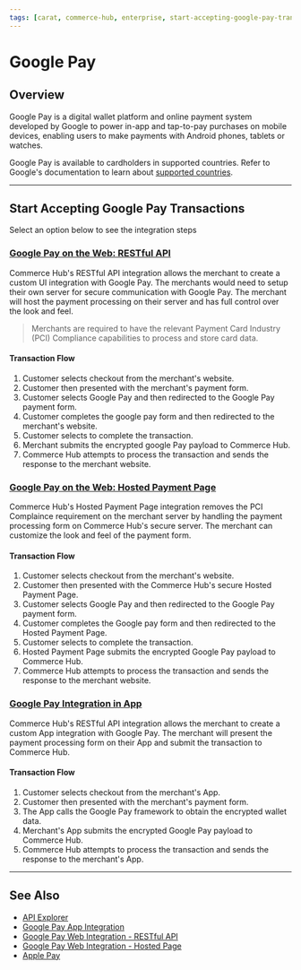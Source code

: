 ```yaml
---
tags: [carat, commerce-hub, enterprise, start-accepting-google-pay-transactions, google-pay-on-the web-restful-api, google-pay-on-the-web-hosted-payment-page, transaction-flow google-pay, wallet]
---
```


# Google Pay

## Overview

Google Pay is a digital wallet platform and online payment system developed by Google to power in-app and tap-to-pay purchases on mobile devices, enabling users to make payments with Android phones, tablets or watches. 

<!--
**User Action:** The buyer taps the "Google Pay" button, and then selects a payment method and shipping address.

#### If the purchase originates from a third-party site:

1. The merchant/client server issues a credential request with the Merchant ID and Processor Name as Commerce Hub to Google.
2. Google returns response with encrypted payment credentials signed with the Commerce Hub key to the merchant server.
3. The Merchant sends the encrypted payload to Commerce Hub.
4. Commerce Hub decrypts and validates the payload, and then processes the transaction and responds back to merchant with either an approval or decline response.


#### If the purchase originates from a Google site:

1. Google initiates a purchase request to the merchant after the consumer confirms order.
2. The merchant/client server issues a request with the Merchant ID and Processor Name as Commerce Hub to Google.
3. Google returns response with encrypted payment credentials signed with the Commerce Hub key to merchant server.
4. The merchant sends the encrypted payload to Commerce Hub.
5. Commerce Hub decrypts and validates the payload and process the transaction and respond back to merchant with either an approval or decline response.
-->

Google Pay is available to cardholders in supported countries. Refer to Google's documentation to learn about [supported countries](https://support.google.com/pay/answer/9023773).

---

## Start Accepting Google Pay Transactions

Select an option below to see the integration steps

### [Google Pay on the Web: RESTful API](?path=docs/Online-Mobile-Digital/Wallets-AltPayments/Google-Pay/Google-Pay-Web-REST.md)

Commerce Hub's RESTful API integration allows the merchant to create a custom UI integration with Google Pay. The merchants would need to setup their own server for secure communication with Google Pay. The merchant will host the payment processing on their server and has full control over the look and feel.

<!-- theme: warning -->
> Merchants are required to have the relevant Payment Card Industry (PCI) Compliance capabilities to process and store card data.

#### Transaction Flow

1. Customer selects checkout from the merchant's website.
2. Customer then presented with the merchant's payment form.
3. Customer selects Google Pay and then redirected to the Google Pay payment form.
4. Customer completes the google pay form and then redirected to the merchant's website.
5. Customer selects to complete the transaction.
6. Merchant submits the encrypted google Pay payload to Commerce Hub.
7. Commerce Hub attempts to process the transaction and sends the response to the merchant website.

### [Google Pay on the Web: Hosted Payment Page](?path=docs/Online-Mobile-Digital/Wallets-AltPayments/Google-Pay/Google-Pay-Web-HPP.md)

Commerce Hub's Hosted Payment Page integration removes the PCI Complaince requirement on the merchant server by handling the payment processing form on Commerce Hub's secure server. The merchant can customize the look and feel of the payment form.

#### Transaction Flow

1. Customer selects checkout from the merchant's website.
2. Customer then presented with the Commerce Hub's secure Hosted Payment Page.
3. Customer selects Google Pay and then redirected to the Google Pay payment form.
4. Customer completes the Google pay form and then redirected to the Hosted Payment Page.
5. Customer selects to complete the transaction.
6. Hosted Payment Page submits the encrypted Google Pay payload to Commerce Hub.
7. Commerce Hub attempts to process the transaction and sends the response to the merchant website.

### [Google Pay Integration in App](?path=docs/Online-Mobile-Digital/Wallets-AltPayments/Google-Pay/Google-Pay-App.md)

Commerce Hub's RESTful API integration allows the merchant to create a custom App integration with Google Pay. The merchant will present the payment processing form on their App and submit the transaction to Commerce Hub.

#### Transaction Flow

1. Customer selects checkout from the merchant's App.
2. Customer then presented with the merchant's payment form.
3. The App calls the Google Pay framework to obtain the encrypted wallet data.
4. Merchant's App submits the encrypted Google Pay payload to Commerce Hub.
5. Commerce Hub attempts to process the transaction and sends the response to the merchant's App.

---

## See Also

- [API Explorer](../api/?type=post&path=/payments/v1/charges)
- [Google Pay App Integration](?path=docs/Online-Mobile-Digital/Wallets-AltPayments/Google-Pay/Google-Pay-App.md)
- [Google Pay Web Integration - RESTful API](?path=docs/Online-Mobile-Digital/Wallets-AltPayments/Google-Pay/Google-Pay-Web-REST.md)
- [Google Pay Web Integration - Hosted Page](?path=docs/Online-Mobile-Digital/Wallets-AltPayments/Google-Pay/Google-Pay-Web-HPP.md)
- [Apple Pay](?path=docs/Online-Mobile-Digital/Wallets-AltPayments/Apple-Pay/Apple-Pay.md)